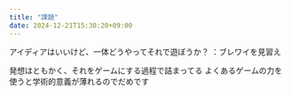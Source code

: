```yaml
---
title: "課題"
date: 2024-12-21T15:30:20+09:00
---
```

アイディアはいいけど、一体どうやってそれで遊ぼうか？
：ブレワイを見習え

発想はともかく、それをゲームにする過程で詰まってる
よくあるゲームの力を使うと学術的意義が薄れるのでだめです
